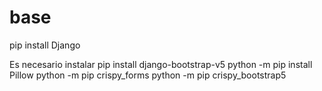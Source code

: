 # base
pip install Django

Es necesario instalar 
pip install django-bootstrap-v5
python -m pip install Pillow
python -m pip crispy_forms
python -m pip crispy_bootstrap5
